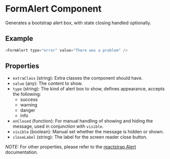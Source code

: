 # FormAlert Component

Generates a bootstrap alert box, with state closing handled optionally.

## Example
```js
<FormAlert type="error" value="There was a problem" />
```

## Properties

 * `extraClass` (string): Extra classes the component should have.
 * `value` (any): The content to show.
 * `type` (string): The kind of alert box to show, defines appearance, accepts the following:
   * success
   * warning
   * danger
   * info
 * `onClosed` (function): For manual handling of showing and hiding the message, used in conjunction with `visible`.
 * `visible` (boolean): Manual set whether the message is hidden or shown.
 * `closeLabel` (string): The label for the screen reader close button.

 _NOTE:_ For other properties, please refer to the [reactstrap Alert](https://reactstrap.github.io/components/alerts/) documentation.

